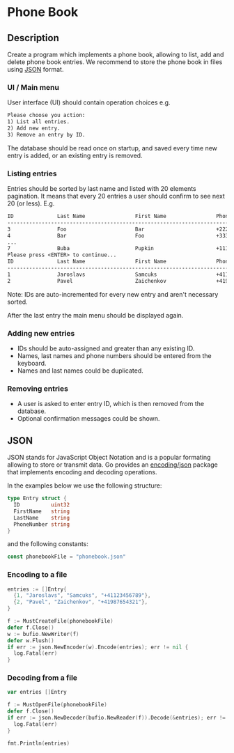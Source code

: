 # Phone Book

## Description

Create a program which implements a phone book, allowing to list, add and delete phone book entries.
We recommend to store the phone book in files using [JSON](https://en.wikipedia.org/wiki/JSON) format.

### UI / Main menu

User interface (UI) should contain operation choices e.g.
```txt
Please choose you action:
1) List all entries.
2) Add new entry.
3) Remove an entry by ID.
```

The database should be read once on startup, and saved every time new entry is added, or an existing
entry is removed.

### Listing entries

Entries should be sorted by last name and listed with 20 elements pagination. It means that every 20
entries a user should confirm to see next 20 (or less). E.g.

```txt
ID              Last Name                First Name                Phone#
-------------------------------------------------------------------------
3               Foo                      Bar                       +22222222222
4               Bar                      Foo                       +33333333333
...
7               Buba                     Pupkin                    +11111111111
Please press <ENTER> to continue...
ID              Last Name                First Name                Phone#
-------------------------------------------------------------------------
1               Jaroslavs                Samcuks                   +41123456789
2               Pavel                    Zaichenkov                +41987654321
```

Note: IDs are auto-incremented for every new entry and aren't necessary sorted.

After the last entry the main menu should be displayed again.

### Adding new entries

- IDs should be auto-assigned and greater than any existing ID.
- Names, last names and phone numbers should be entered from the keyboard.
- Names and last names could be duplicated.

### Removing entries

- A user is asked to enter entry ID, which is then removed from the database.
- Optional confirmation messages could be shown.

## JSON

JSON stands for JavaScript Object Notation and is a popular formating allowing to store or transmit data.
Go provides an [encoding/json](https://pkg.go.dev/encoding/json) package that implements encoding and
decoding operations.

In the examples below we use the following structure:

```go
type Entry struct {
  ID          uint32
  FirstName   string
  LastName    string
  PhoneNumber string
}
```

and the following constants:

```go
const phonebookFile = "phonebook.json"
```

### Encoding to a file

```go
entries := []Entry{
  {1, "Jaroslavs", "Samcuks", "+41123456789"},
  {2, "Pavel", "Zaichenkov", "+41987654321"},
}

f := MustCreateFile(phonebookFile)
defer f.Close()
w := bufio.NewWriter(f)
defer w.Flush()
if err := json.NewEncoder(w).Encode(entries); err != nil {
  log.Fatal(err)
}
```

### Decoding from a file

```go
var entries []Entry

f := MustOpenFile(phonebookFile)
defer f.Close()
if err := json.NewDecoder(bufio.NewReader(f)).Decode(&entries); err != nil {
  log.Fatal(err)
}

fmt.Println(entries)
```
